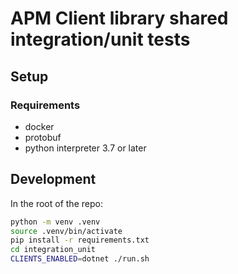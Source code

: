 # APM Client library shared integration/unit tests

## Setup

### Requirements

- docker
- protobuf
- python interpreter 3.7 or later

## Development

In the root of the repo:

```bash
python -m venv .venv
source .venv/bin/activate
pip install -r requirements.txt
cd integration_unit
CLIENTS_ENABLED=dotnet ./run.sh
```
